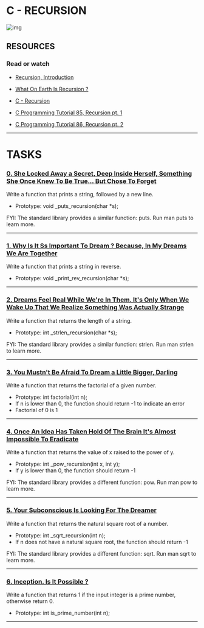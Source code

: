 # C - RECURSION

![img](https://res.cloudinary.com/practicaldev/image/fetch/s--tw3NWqpc--/c_imagga_scale,f_auto,fl_progressive,h_900,q_auto,w_1600/https://dev-to-uploads.s3.amazonaws.com/i/vs461z5rnco8mvjkk1og.jpg)

## RESOURCES

### Read or watch

- [Recursion, Introduction](https://holbertonintranet.s3.amazonaws.com/uploads/misc/2021/1/2818ba6f14f644b871dcbd746925fa15b8cd5937.pdf?X-Amz-Algorithm=AWS4-HMAC-SHA256&X-Amz-Credential=AKIARDDGGGOU5BHMTQX4%2F20221018%2Fus-east-1%2Fs3%2Faws4_request&X-Amz-Date=20221018T183432Z&X-Amz-Expires=86400&X-Amz-SignedHeaders=host&X-Amz-Signature=b1d6c05e2f94a336701aef358ec50b646dac2cb047882df260f65c122b0ef5f7)

- [What On Earth Is Recursion ?](https://www.youtube.com/watch?v=Mv9NEXX1VHc)

- [C - Recursion](https://www.tutorialspoint.com/cprogramming/c_recursion.htm)

- [C Programming Tutorial 85, Recursion pt. 1](https://www.youtube.com/watch?v=XGxbXMP6k8k)

- [C Programming Tutorial 86, Recursion pt. 2](https://www.youtube.com/watch?v=7XiIS6HobNs)

----------------------------

# TASKS

### [0. She Locked Away a Secret, Deep Inside Herself, Something She Once Knew To Be True... But Chose To Forget](https://github.com/MathieuMorel62/holbertonschool-low_level_programming/blob/master/recursion/0-puts_recursion.c)

Write a function that prints a string, followed by a new line.

 - Prototype: void _puts_recursion(char *s);

FYI: The standard library provides a similar function: puts. Run man puts to learn more.

-------------------------------

### [1. Why Is It Ss Important To Dream ? Because, In My Dreams We Are Together](https://github.com/MathieuMorel62/holbertonschool-low_level_programming/blob/master/recursion/1-print_rev_recursion.c)

Write a function that prints a string in reverse.

 - Prototype: void _print_rev_recursion(char *s);

-----------------------------

### [2. Dreams Feel Real While We're In Them. It's Only When We Wake Up That We Realize Something Was Actually Strange](https://github.com/MathieuMorel62/holbertonschool-low_level_programming/blob/master/recursion/2-strlen_recursion.c)

Write a function that returns the length of a string.

 - Prototype: int _strlen_recursion(char *s);

FYI: The standard library provides a similar function: strlen. Run man strlen to learn more.

-------------------------------

### [3. You Mustn't Be Afraid To Dream a Little Bigger, Darling](https://github.com/MathieuMorel62/holbertonschool-low_level_programming/blob/master/recursion/3-factorial.c)

Write a function that returns the factorial of a given number.

 - Prototype: int factorial(int n);
 - If n is lower than 0, the function should return -1 to indicate an error
 - Factorial of 0 is 1

-------------------------------

### [4. Once An Idea Has Taken Hold Of The Brain It's Almost Impossible To Eradicate](https://github.com/MathieuMorel62/holbertonschool-low_level_programming/blob/master/recursion/4-pow_recursion.c)

Write a function that returns the value of x raised to the power of y.

 - Prototype: int _pow_recursion(int x, int y);
 - If y is lower than 0, the function should return -1

FYI: The standard library provides a different function: pow. Run man pow to learn more.

-------------------------------

### [5. Your Subconscious Is Looking For The Dreamer](https://github.com/MathieuMorel62/holbertonschool-low_level_programming/blob/master/recursion/5-sqrt_recursion.c)

Write a function that returns the natural square root of a number.

 - Prototype: int _sqrt_recursion(int n);
 - If n does not have a natural square root, the function should return -1

FYI: The standard library provides a different function: sqrt. Run man sqrt to learn more.

--------------------------------

### [6. Inception. Is It Possible ?](https://github.com/MathieuMorel62/holbertonschool-low_level_programming/blob/master/recursion/6-is_prime_number.c)

Write a function that returns 1 if the input integer is a prime number, otherwise return 0.

 - Prototype: int is_prime_number(int n);

-------------------------------
